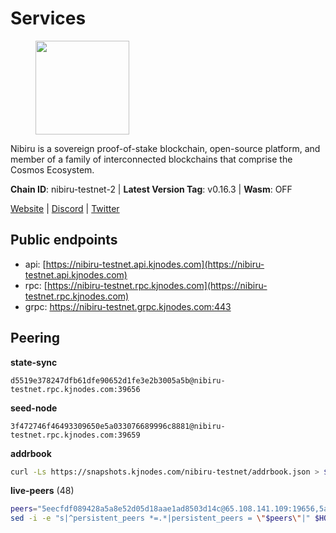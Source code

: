 # Services

<figure><img src="https://raw.githubusercontent.com/kj89/testnet_manuals/main/pingpub/logos/nibiru.png" width="150" alt=""><figcaption></figcaption></figure>

Nibiru is a sovereign proof-of-stake blockchain, open-source platform,  and member of a family of interconnected blockchains that comprise the Cosmos Ecosystem.

**Chain ID**: nibiru-testnet-2 | **Latest Version Tag**: v0.16.3 | **Wasm**: OFF

[Website](https://nibiru.fi) | [Discord](https://discord.gg/nibiru) | [Twitter](https://twitter.com/NibiruChain)


## Public endpoints

* api: [https://nibiru-testnet.api.kjnodes.com](https://nibiru-testnet.api.kjnodes.com)
* rpc: [https://nibiru-testnet.rpc.kjnodes.com](https://nibiru-testnet.rpc.kjnodes.com)
* grpc: https://nibiru-testnet.grpc.kjnodes.com:443

## Peering

**state-sync**

```text
d5519e378247dfb61dfe90652d1fe3e2b3005a5b@nibiru-testnet.rpc.kjnodes.com:39656
```

**seed-node**

```text
3f472746f46493309650e5a033076689996c8881@nibiru-testnet.rpc.kjnodes.com:39659
```

**addrbook**
```bash
curl -Ls https://snapshots.kjnodes.com/nibiru-testnet/addrbook.json > $HOME/.nibid/config/addrbook.json
```

**live-peers** (48)
```bash
peers="5eecfdf089428a5a8e52d05d18aae1ad8503d14c@65.108.141.109:19656,5a2c62bbe9cc371819924c300be339490b75bdc0@185.216.75.21:36656,c6abfe8f7a1361369528436a63b0143afff38509@3.129.159.34:26656,c3bc712aaf85ab312b8b723c7e8a905958703fd3@143.110.152.30:26656,b7ba1ed6fa3fd54e5bc77386cbeda353b597bf6a@154.53.39.182:26656,5c2a752c9b1952dbed075c56c600c3a79b58c395@195.3.220.140:27046,21e949ee5e19df867434fa145e26c8982e325c2a@185.211.6.44:26656,d23218c6ce17543bdea184f12c3382c5be4f142e@68.183.81.51:26656,d162a62795c122a4445dce8dcb7265851ae1012a@65.108.103.190:26656,756a7ac7c297a6b0c5015501ad7ad484867c8c96@213.246.39.53:26656,5ef59d8905bbd2bff62e06c391bfcccd5b4f23a9@188.34.202.151:26656,3939da5da8d8a31e6af2cb6d7bdcb222ff2487eb@65.109.14.69:39656,0e07d1c2c5eaeffaa61d70be990d28bff450cdb2@84.46.243.157:39656,eb65c95ea745d1cb5f66e2fda5d5e1029f4dc43d@5.161.43.109:26656,9ca622adcf1ef0e7348551d4f79268f706cd3a88@65.108.195.235:36656,be50e4505596df166f1e28e22fe49d0b49651eb5@178.121.175.205:12656,e55d8746ad30e0d11ebe0aa3792c46713375edcc@135.181.2.104:26656,d7185d6b0d6a7dbe8c45e1fddfa0165dfdba01c0@38.242.150.132:39656,794f2f7e5bb4e9b1e7e752c3d7df76a8db824151@65.109.30.12:61756,63f0d4438ebfa588c1879dafcd7f4598dd5f9f19@195.2.80.83:26656,da7e0cc65dc2e424fcd25d2c2fd9eaa4fa0dac49@185.207.251.237:26656,dea9b447412e84a576ed174a748449be26a3e847@65.109.81.119:39656,2ec6cb2a83c178fb490a992a3bd6a5c142c3fc61@135.181.20.30:26656,8425ae0c16b42bdd1af24ffc872641990a17e921@167.235.198.193:60656,04569d22565caa03cedb89f835b86bb8e7510585@154.53.50.44:26656,5ace8fea414602b63faeaa8ed9f775fe9f85a7f9@167.71.35.174:26656,a575313137ddc0dae09fc79ad5558f2ca25867af@199.175.98.114:26656,16cc3546082b849a65f38abb20bfa35f04e8baa8@65.21.155.212:26656,bec6fe42dd406ac789acb8b52fd6510e56232649@194.163.190.132:12656,6a098f2de3628f0107fbd50876e9c2c89f627d7f@94.103.91.28:39656,8be964493134dbcb54cbfcbd31c107ae031f96ca@144.91.100.41:26656,62f26443c930a02f3e166b9db4ecd37b65b042f2@49.12.8.255:26656,5abc99c316b125973afd36ddb84fbd760b14cd5c@217.76.48.52:26656,a9ca8f7624686fec0c35073d0429803f5cc840f8@38.242.245.180:26656,2d63a6d4c301fe487db74fa5876995c7a602e51d@43.229.117.149:26656,8eb25788a0d20ca5becb6dcda6f76b0a83b13d10@65.109.24.121:26656,98cd8731c51773aefdbfc11817efc1edc19d8eef@65.109.11.235:39656,4ae8969099b1c6e521962d2f274dcd7329cd7b88@178.20.42.221:26656,1fd4ec1dd9eafc2583f39061e516f90bc5e75d24@34.84.17.131:26656,161ab0998e2f28995d6c0c43b5a1f0a6b2cde681@165.22.15.151:26656,858ddaf58e566918591802ba04ce3647c5b01707@65.109.106.91:15656,c51594d9842de3569c2d440fcefc7a66b2541191@199.175.98.111:36656,51fa995380dad2abf39b828aeb1d0a710a0029f6@80.79.6.64:26656,23fafe5e9c0cf1327322021a8e102a5e0766a9df@46.151.26.155:26656,98032241ea61ca6ac066b8fa508baace6678a7a3@190.2.155.67:31656,ab0749012b43240d8c36fb3c65284db1b2f52784@5.161.101.185:26656,00293ea6d3401f0335c719263b9bff37f8c5a868@65.21.134.202:26566,887422bc368ee487bb04e7cb6335d64529561706@185.237.253.86:26656"
sed -i -e "s|^persistent_peers *=.*|persistent_peers = \"$peers\"|" $HOME/.nibid/config/config.toml
```
